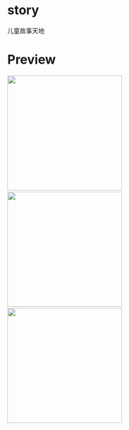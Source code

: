 # story
儿童故事天地

# Preview
<img src="https://story.and2long.tech/static/images/screenshot-1.jpg" width="260">&emsp;<img src="https://story.and2long.tech/static/images/screenshot-2.jpg" width="260">&emsp;<img src="https://story.and2long.tech/static/images/screenshot-3.jpg" width="260">